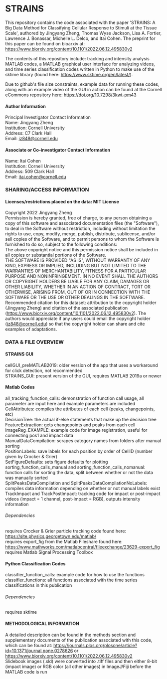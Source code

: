 # STRAINS

This repository contains the code associated with the paper 'STRAINS: A Big Data Method for Classifying Cellular Response to Stimuli at the Tissue Scale', authored by Jingyang Zheng, Thomas Wyse Jackson, Lisa A. Fortier, Lawrence J. Bonassar, Michelle L. Delco, and Itai Cohen. The preprint for this paper can be found on bioarxiv at: https://www.biorxiv.org/content/10.1101/2022.06.12.495830v2

The contents of this repository include: tracking and intensity analysis MATLAB codes, a MATLAB graphical user interface for analyzing videos, and time series classification codes written in Python to make use of the sktime library (found here: https://www.sktime.org/en/latest/).

Due to github's file size constraints, example data for running these codes, along with an example video of the GUI in action can be found at the Cornell eCommons repository here: https://doi.org/10.7298/3kwt-pm43

#### Author Information  
Principal Investigator Contact Information  
Name: Jingyang Zheng  
Institution: Cornell University  
Address: C7 Clark Hall  
Email: jz848@cornell.edu  

#### Associate or Co-investigator Contact Information  
Name: Itai Cohen  
Institution: Cornell University  
Address: 509 Clark Hall  
Email: itai.cohen@cornell.edu  

### SHARING/ACCESS INFORMATION
#### Licenses/restrictions placed on the data: MIT License  
Copyright 2022 Jingyang Zheng  
Permission is hereby granted, free of charge, to any person obtaining a copy of this software and associated documentation files (the "Software"), to deal in the Software without restriction, including without limitation the rights to use, copy, modify, merge, publish, distribute, sublicense, and/or sell copies of the Software, and to permit persons to whom the Software is furnished to do so, subject to the following conditions:   
The above copyright notice and this permission notice shall be included in all copies or substantial portions of the Software.  
THE SOFTWARE IS PROVIDED "AS IS", WITHOUT WARRANTY OF ANY KIND, EXPRESS OR IMPLIED, INCLUDING BUT NOT LIMITED TO THE WARRANTIES OF MERCHANTABILITY, FITNESS FOR A PARTICULAR PURPOSE AND NONINFRINGEMENT. IN NO EVENT SHALL THE AUTHORS OR COPYRIGHT HOLDERS BE LIABLE FOR ANY CLAIM, DAMAGES OR OTHER LIABILITY, WHETHER IN AN ACTION OF CONTRACT, TORT OR OTHERWISE, ARISING FROM, OUT OF OR IN CONNECTION WITH THE SOFTWARE OR THE USE OR OTHER DEALINGS IN THE SOFTWARE.  
Recommended citation for this dataset: attribution to the copyright holder (Jingyang Zheng) and citation of the associated publication (https://www.biorxiv.org/content/10.1101/2022.06.12.495830v2). The authors would appreciate if any users could email the copyright holder (jz848@cornell.edu) so that the copyright holder can share and cite examples of adaptations.  


### DATA & FILE OVERVIEW

#### STRAINS GUI
cellGUI_preMATLAB2019: older version of the app that uses a workaround for click detection, not recommended  
STRAINS_GUI: present version of the GUI, requires MATLAB 2019a or newer  

#### Matlab Codes
all_tracking_function_calls: demonstration of function call usage, all parameter are input here and example parameters are included  
CellAttributes: compiles the attributes of each cell (peaks, changepoints, etc)  
DecisionTree: the actual if-else statements that make up the decision tree  
FeatureExtraction: gets changepoints and peaks from each cell  
ImageReg_EXAMPLE: example code for image registration, useful for connecting pos1 and impact data  
ManualDataCompilation: scrapes category names from folders after manual sorting  
PositionLabels: save labels for each position by order of CellID (number given by Crocker & Grier)  
SetFigureDefaults: sets figure defaults for plotting  
sorting_function_calls_manual and sorting_function_calls_nomanual: function calls for sorting the data, split between whether or not the data was manually sorted  
SplitPeaksDataCompilation and SplitPeaksDataCompilationNoLabels: compiles data information depending on whether or not manual labels exist  
TrackImpact and TrackPostImpact: tracking code for impact or post-impact videos (impact = 1 channel, post-impact = RGB), outputs intensity information  
###### Dependencies
requires Crocker & Grier particle tracking code found here: https://site.physics.georgetown.edu/matlab/  
requires export_fig from the Matlab Fileshare found here: https://www.mathworks.com/matlabcentral/fileexchange/23629-export_fig  
requires Matlab Signal Processing Toolbox

#### Python Classification Codes
classifier_function_calls: example code for how to use the functions  
classifier_functions: all functions associated with the time series classifications in this publication  
###### Dependencies
requires sktime
	
#### METHODOLOGICAL INFORMATION
A detailed description can be found in the methods section and supplementary documents of the publication associated with this code, which can be found at: https://journals.plos.org/plosone/article?id=10.1371/journal.pone.0278626 or https://www.biorxiv.org/content/10.1101/2022.06.12.495830v2  
Slidebook images (.sld) were converted into .tiff files and then either 8-bit (impact image) or RGB color (all other images) in ImageJ/Fiji before the MATLAB code is run

